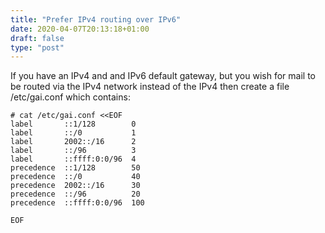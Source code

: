 ```yaml
---
title: "Prefer IPv4 routing over IPv6"
date: 2020-04-07T20:13:18+01:00
draft: false
type: "post"
---
```


If you have an IPv4 and and IPv6 default gateway, but you wish for mail to be routed via the IPv4 network instead of the IPv4 then create a file /etc/gai.conf which contains:

``` 
# cat /etc/gai.conf <<EOF
label       ::1/128        0
label       ::/0           1
label       2002::/16      2
label       ::/96          3
label       ::ffff:0:0/96  4
precedence  ::1/128        50
precedence  ::/0           40
precedence  2002::/16      30
precedence  ::/96          20
precedence  ::ffff:0:0/96  100

EOF
```
